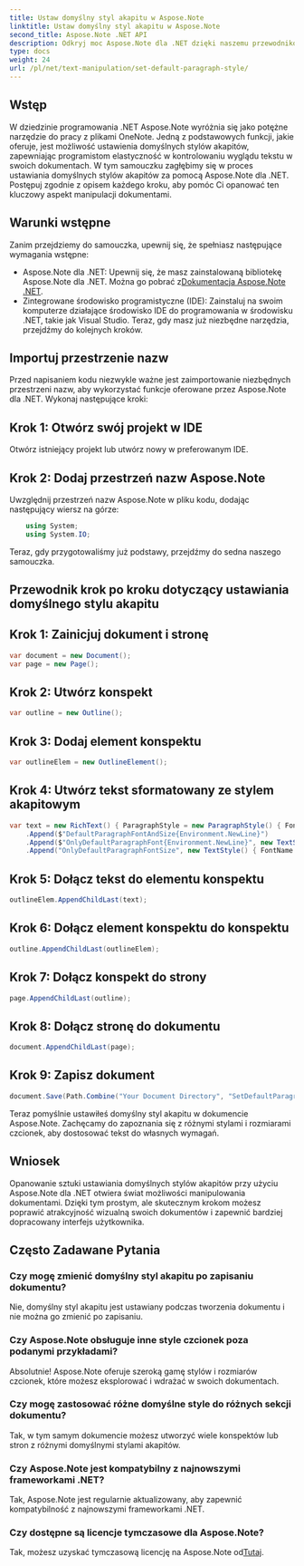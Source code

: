 ```yaml
---
title: Ustaw domyślny styl akapitu w Aspose.Note
linktitle: Ustaw domyślny styl akapitu w Aspose.Note
second_title: Aspose.Note .NET API
description: Odkryj moc Aspose.Note dla .NET dzięki naszemu przewodnikowi krok po kroku na temat ustawiania domyślnych stylów akapitów. Podnieś swoje umiejętności manipulowania dokumentami bez wysiłku.
type: docs
weight: 24
url: /pl/net/text-manipulation/set-default-paragraph-style/
---
```

## Wstęp
W dziedzinie programowania .NET Aspose.Note wyróżnia się jako potężne narzędzie do pracy z plikami OneNote. Jedną z podstawowych funkcji, jakie oferuje, jest możliwość ustawienia domyślnych stylów akapitów, zapewniając programistom elastyczność w kontrolowaniu wyglądu tekstu w swoich dokumentach. W tym samouczku zagłębimy się w proces ustawiania domyślnych stylów akapitów za pomocą Aspose.Note dla .NET. Postępuj zgodnie z opisem każdego kroku, aby pomóc Ci opanować ten kluczowy aspekt manipulacji dokumentami.
## Warunki wstępne
Zanim przejdziemy do samouczka, upewnij się, że spełniasz następujące wymagania wstępne:
- Aspose.Note dla .NET: Upewnij się, że masz zainstalowaną bibliotekę Aspose.Note dla .NET. Można go pobrać z[Dokumentacja Aspose.Note .NET](https://reference.aspose.com/note/net/).
- Zintegrowane środowisko programistyczne (IDE): Zainstaluj na swoim komputerze działające środowisko IDE do programowania w środowisku .NET, takie jak Visual Studio.
Teraz, gdy masz już niezbędne narzędzia, przejdźmy do kolejnych kroków.
## Importuj przestrzenie nazw
Przed napisaniem kodu niezwykle ważne jest zaimportowanie niezbędnych przestrzeni nazw, aby wykorzystać funkcje oferowane przez Aspose.Note dla .NET. Wykonaj następujące kroki:
## Krok 1: Otwórz swój projekt w IDE
Otwórz istniejący projekt lub utwórz nowy w preferowanym IDE.
## Krok 2: Dodaj przestrzeń nazw Aspose.Note
Uwzględnij przestrzeń nazw Aspose.Note w pliku kodu, dodając następujący wiersz na górze:
```csharp
    using System;
    using System.IO;
```
Teraz, gdy przygotowaliśmy już podstawy, przejdźmy do sedna naszego samouczka.
## Przewodnik krok po kroku dotyczący ustawiania domyślnego stylu akapitu
## Krok 1: Zainicjuj dokument i stronę
```csharp
var document = new Document();
var page = new Page();
```
## Krok 2: Utwórz konspekt
```csharp
var outline = new Outline();
```
## Krok 3: Dodaj element konspektu
```csharp
var outlineElem = new OutlineElement();
```
## Krok 4: Utwórz tekst sformatowany ze stylem akapitowym
```csharp
var text = new RichText() { ParagraphStyle = new ParagraphStyle() { FontName = "Courier New", FontSize = 20 } }
    .Append($"DefaultParagraphFontAndSize{Environment.NewLine}")
    .Append($"OnlyDefaultParagraphFont{Environment.NewLine}", new TextStyle() { FontSize = 14 })
    .Append("OnlyDefaultParagraphFontSize", new TextStyle() { FontName = "Verdana" });
```
## Krok 5: Dołącz tekst do elementu konspektu
```csharp
outlineElem.AppendChildLast(text);
```
## Krok 6: Dołącz element konspektu do konspektu
```csharp
outline.AppendChildLast(outlineElem);
```
## Krok 7: Dołącz konspekt do strony
```csharp
page.AppendChildLast(outline);
```
## Krok 8: Dołącz stronę do dokumentu
```csharp
document.AppendChildLast(page);
```
## Krok 9: Zapisz dokument
```csharp
document.Save(Path.Combine("Your Document Directory", "SetDefaultParagraphStyle.one"));
```
Teraz pomyślnie ustawiłeś domyślny styl akapitu w dokumencie Aspose.Note. Zachęcamy do zapoznania się z różnymi stylami i rozmiarami czcionek, aby dostosować tekst do własnych wymagań.
## Wniosek
Opanowanie sztuki ustawiania domyślnych stylów akapitów przy użyciu Aspose.Note dla .NET otwiera świat możliwości manipulowania dokumentami. Dzięki tym prostym, ale skutecznym krokom możesz poprawić atrakcyjność wizualną swoich dokumentów i zapewnić bardziej dopracowany interfejs użytkownika.
## Często Zadawane Pytania
### Czy mogę zmienić domyślny styl akapitu po zapisaniu dokumentu?
Nie, domyślny styl akapitu jest ustawiany podczas tworzenia dokumentu i nie można go zmienić po zapisaniu.
### Czy Aspose.Note obsługuje inne style czcionek poza podanymi przykładami?
Absolutnie! Aspose.Note oferuje szeroką gamę stylów i rozmiarów czcionek, które możesz eksplorować i wdrażać w swoich dokumentach.
### Czy mogę zastosować różne domyślne style do różnych sekcji dokumentu?
Tak, w tym samym dokumencie możesz utworzyć wiele konspektów lub stron z różnymi domyślnymi stylami akapitów.
### Czy Aspose.Note jest kompatybilny z najnowszymi frameworkami .NET?
Tak, Aspose.Note jest regularnie aktualizowany, aby zapewnić kompatybilność z najnowszymi frameworkami .NET.
### Czy dostępne są licencje tymczasowe dla Aspose.Note?
 Tak, możesz uzyskać tymczasową licencję na Aspose.Note od[Tutaj](https://purchase.aspose.com/temporary-license/).